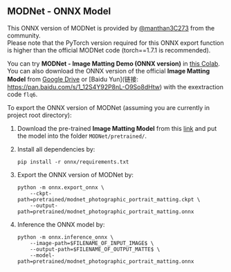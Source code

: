 ## MODNet - ONNX Model

This ONNX version of MODNet is provided by [@manthan3C273](https://github.com/manthan3C273) from the community.  
Please note that the PyTorch version required for this ONNX export function is higher than the official MODNet code (torch==1.7.1 is recommended).

You can try **MODNet - Image Matting Demo (ONNX version)** in [this Colab](https://colab.research.google.com/drive/1P3cWtg8fnmu9karZHYDAtmm1vj1rgA-f?usp=sharing).  
You can also download the ONNX version of the official **Image Matting Model** from [Google Drive](https://drive.google.com/file/d/1uR-vsBQzp99i6PTtuUE9zvxmjAVn89X3/view?usp=sharing) or [Baidu Yun](链接: https://pan.baidu.com/s/1_12S4Y92P8nL-O9So8dHtw) with the exextraction code `flq6`.

To export the ONNX version of MODNet (assuming you are currently in project root directory):
1. Download the pre-trained **Image Matting Model** from this [link](https://drive.google.com/drive/folders/1umYmlCulvIFNaqPjwod1SayFmSRHziyR?usp=sharing) and put the model into the folder `MODNet/pretrained/`.

2. Install all dependencies by:  
    ```
    pip install -r onnx/requirements.txt
    ```

3. Export the ONNX version of MODNet by: 
    ```shell
    python -m onnx.export_onnx \
        --ckpt-path=pretrained/modnet_photographic_portrait_matting.ckpt \
        --output-path=pretrained/modnet_photographic_portrait_matting.onnx
    ```

4. Inference the ONNX model by:
    ```shell
    python -m onnx.inference_onnx \
        --image-path=$FILENAME_OF_INPUT_IMAGE$ \
        --output-path=$FILENAME_OF_OUTPUT_MATTE$ \
        --model-path=pretrained/modnet_photographic_portrait_matting.onnx
    ```
